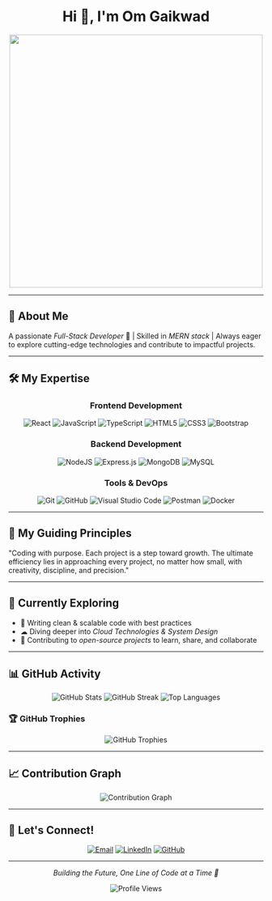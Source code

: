 <div align="center">
  
# Hi 👋, I'm Om Gaikwad

<img src="https://user-images.githubusercontent.com/74038190/225813708-98b745f2-7d22-48cf-9150-083f1b00d6c9.gif" width="500">

</div>

---

## 🚀 About Me

A passionate *Full-Stack Developer*  🚀 | Skilled in *MERN stack* | Always eager to explore cutting-edge technologies and contribute to impactful projects.

---

## 🛠 My Expertise

<div align="center">

### Frontend Development
<img src="https://img.shields.io/badge/react-%2320232a.svg?style=for-the-badge&logo=react&logoColor=%2361DAFB" alt="React"/> <img src="https://img.shields.io/badge/javascript-%23323330.svg?style=for-the-badge&logo=javascript&logoColor=%23F7DF1E" alt="JavaScript"/> <img src="https://img.shields.io/badge/typescript-%23007ACC.svg?style=for-the-badge&logo=typescript&logoColor=white" alt="TypeScript"/> <img src="https://img.shields.io/badge/html5-%23E34F26.svg?style=for-the-badge&logo=html5&logoColor=white" alt="HTML5"/> <img src="https://img.shields.io/badge/css3-%231572B6.svg?style=for-the-badge&logo=css3&logoColor=white" alt="CSS3"/> <img src="https://img.shields.io/badge/bootstrap-%238511FA.svg?style=for-the-badge&logo=bootstrap&logoColor=white" alt="Bootstrap"/>

### Backend Development
<img src="https://img.shields.io/badge/node.js-6DA55F?style=for-the-badge&logo=node.js&logoColor=white" alt="NodeJS"/> <img src="https://img.shields.io/badge/express.js-%23404d59.svg?style=for-the-badge&logo=express&logoColor=%2361DAFB" alt="Express.js"/> <img src="https://img.shields.io/badge/MongoDB-%234ea94b.svg?style=for-the-badge&logo=mongodb&logoColor=white" alt="MongoDB"/> <img src="https://img.shields.io/badge/mysql-4479A1.svg?style=for-the-badge&logo=mysql&logoColor=white" alt="MySQL"/>

### Tools & DevOps
<img src="https://img.shields.io/badge/git-%23F05033.svg?style=for-the-badge&logo=git&logoColor=white" alt="Git"/> <img src="https://img.shields.io/badge/github-%23121011.svg?style=for-the-badge&logo=github&logoColor=white" alt="GitHub"/> <img src="https://img.shields.io/badge/Visual%20Studio%20Code-0078d7.svg?style=for-the-badge&logo=visual-studio-code&logoColor=white" alt="Visual Studio Code"/> <img src="https://img.shields.io/badge/Postman-FF6C37?style=for-the-badge&logo=postman&logoColor=white" alt="Postman"/> <img src="https://img.shields.io/badge/docker-%230db7ed.svg?style=for-the-badge&logo=docker&logoColor=white" alt="Docker"/>

</div>

---

## 💭 My Guiding Principles

"Coding with purpose. Each project is a step toward growth. The ultimate efficiency lies in approaching every project, no matter how small, with creativity, discipline, and precision."

---

## 🌱 Currently Exploring

- 📝 Writing clean & scalable code with best practices
- ☁ Diving deeper into *Cloud Technologies & System Design*
- 🤝 Contributing to *open-source projects* to learn, share, and collaborate

---

## 📊 GitHub Activity

<div align="center">

<img src="https://github-readme-stats.vercel.app/api?username=omgaikwad&theme=dark&hide_border=true&include_all_commits=true&count_private=true" alt="GitHub Stats" />

<img src="https://github-readme-streak-stats.herokuapp.com/?user=omgaikwad&theme=dark&hide_border=true" alt="GitHub Streak" />

<img src="https://github-readme-stats.vercel.app/api/top-langs/?username=omgaikwad&theme=dark&hide_border=true&include_all_commits=true&count_private=true&layout=compact" alt="Top Languages" />

</div>

### 🏆 GitHub Trophies
<div align="center">
  
<img src="https://github-profile-trophy.vercel.app/?username=omgaikwad&theme=radical&no-frame=true&no-bg=false&margin-w=4" alt="GitHub Trophies" />

</div>

---

## 📈 Contribution Graph

<div align="center">
  
<img src="https://github-readme-activity-graph.vercel.app/graph?username=omgaikwad&theme=react-dark&hide_border=true&area=true" alt="Contribution Graph" />

</div>

---

## 🤝 Let's Connect!

<div align="center">

[![Email](https://img.shields.io/badge/Email-gaikwad.om400@gmail.com-red?style=for-the-badge&logo=gmail&logoColor=white)](mailto:gaikwad.om400@gmail.com)
[![LinkedIn](https://img.shields.io/badge/LinkedIn-Om%20Gaikwad-blue?style=for-the-badge&logo=linkedin&logoColor=white)](https://linkedin.com/in/omgaikwad)
[![GitHub](https://img.shields.io/badge/GitHub-omgaikwad-black?style=for-the-badge&logo=github&logoColor=white)](https://github.com/omgaikwad)

</div>

---

<div align="center">
  
*Building the Future, One Line of Code at a Time 🚀*

<img src="https://komarev.com/ghpvc/?username=omgaikwad&label=Profile%20views&color=0e75b6&style=flat" alt="Profile Views" />

</div>
